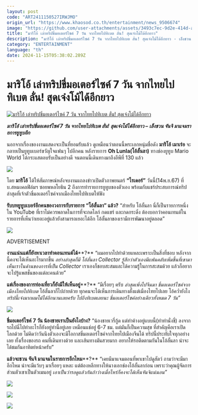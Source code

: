 ```yaml
---
layout: post
code: "ART2411150527IRWJMO"
origin_url: "https://www.khaosod.co.th/entertainment/news_9506674"
image: "https://github.com/user-attachments/assets/3493c7ec-9d2e-414d-a5a0-0698d08eca13"
title: "มาริโอ้ เล่าทริปขี่มอเตอร์ไซค์ 7 วัน จากไทยไปทิเบต ลั่น! สุดเจ๋งโม้ได้อีกยาว"
description: "มาริโอ้ เล่าทริปขี่มอเตอร์ไซค์ 7 วัน จากไทยไปทิเบต ลั่น! สุดเจ๋งโม้ได้อีกยาว - เล็งชวน จันจิ มาแจมรายการยูทูบอีก"
category: "ENTERTAINMENT"
language: "th"
date: 2024-11-15T05:38:02.289Z
---
```


# มาริโอ้ เล่าทริปขี่มอเตอร์ไซค์ 7 วัน จากไทยไปทิเบต ลั่น! สุดเจ๋งโม้ได้อีกยาว

[![มาริโอ้ เล่าทริปขี่มอเตอร์ไซค์ 7 วัน จากไทยไปทิเบต ลั่น! สุดเจ๋งโม้ได้อีกยาว](https://www.khaosod.co.th/wpapp/uploads/2024/11/mohhhh111.jpg "มาริโอ้ เล่าทริปขี่มอเตอร์ไซค์ 7 วัน จากไทยไปทิเบต ลั่น! สุดเจ๋งโม้ได้อีกยาว")](https://www.khaosod.co.th/wpapp/uploads/2024/11/mohhhh111.jpg)

_**มาริโอ้ เล่าทริปขี่มอเตอร์ไซค์ 7 วัน จากไทยไปทิเบต ลั่น! สุดเจ๋งโม้ได้อีกยาว – เล็งชวน จันจิ มาแจมรายการยูทูบอีก**_

นอกจากเรื่องของงานแสดงจะเป็นที่ยอมรับแล้ว ดูเหมือนว่าตอนนี้พระเอกหนุ่มชื่อดัง **มาริโอ้ เมาเร่อ** จะกลายเป็นยูทูบเบอร์ขวัญใจแฟนๆ ไปอีกคน หลังรายการ **Oh Lunla(โอ้ลั้นลา)** ทางช่องยูทูบ Mario World ได้กระแสตอบรับเป็นอย่างดี จนตอนนี้เดินทางมาถึงอีพีที่ 130 แล้ว

[![](https://www.khaosod.co.th/wpapp/uploads/2024/11/666666666666-4.jpg)](https://www.khaosod.co.th/wpapp/uploads/2024/11/666666666666-4.jpg)

โดย **มาริโอ้** ได้ให้สัมภาษณ์หลังจบงานแถลงข่าวเปิดตัวภาพยนตร์ **“ไรเดอร์”** วันนี้(14พ.ย.67) ที่ บ.สหมงคลฟิล์มฯ ซอยพหลโยธิน 2 ถึงการทำรายการยูทูบของตัวเอง พร้อมกับแชร์ประสบการณ์ทริปล่าสุดที่เจ้าตัวขี่มอเตอร์ไซค์จากเมืองไทยไปทิเบตให้ฟัง

**รับบทยูทูบเบอร์อีกคนของวงการกับรายการ “โอ้ลั้นลา” แล้ว?** “สำหรับ โอ้ลั้นลา นี่ก็เป็นรายการหนึ่งใน YouTube ที่เราไม่ควรพลาดในการที่จะกดไลก์ กดแชร์ และกดกระดิ่ง ต้องบอกว่าคอนเทนต์ในรายการที่เห็นว่าเยอะอยู่แล้วยังสามารถเยอะได้อีก โอ้ลั้นลาของเรามีการพัฒนาอยู่ตลอด”

[![](https://www.khaosod.co.th/wpapp/uploads/2024/11/2222222222222-3.jpg)](https://www.khaosod.co.th/wpapp/uploads/2024/11/2222222222222-3.jpg)

ADVERTISEMENT

**งานแน่นแต่ก็ยังหาเวลาทำคอนเทนต์ได้****?** “ผมอยากไปทำด้วยแหละเพราะเป็นสิ่งที่ชอบ หลังจากนี้คงจะได้เห็นอะไรมากขึ้น _อย่างล่าสุดก็มี โอ้ลั้นลา Collector รู้สึกว่าตัวเองมีแฟนคลับเพิ่มขึ้นที่เขามาเห็นเราในด้านของการที่เป็น Collector_ เราเองก็ชอบสะสมและได้ความรู้ในการสะสมด้วย แล้วก็อยากจะไปรู้แพสชั่นของแต่ละคนด้วย”

**แต่เรื่องของการท่องเที่ยวก็ยังมีให้เห็นอยู่****?** “มีเรื่อยๆ ครับ _ล่าสุดเพิ่งไปจีนมา ขี่มอเตอร์ไซค์จากเมืองไทยไปทิเบต_ โอ้ลั้นลาก็ไปถ่ายด้วย ทุกคนจะได้เห็นการเดินทางตั้งแต่เมืองไทยไปเลย โอ้คว่ำยังไง _ทริปนี้เจ๋งมากผมโม้ได้อีกนานเลยครับ ไปถึงทิเบตเลยนะ ขี่มอเตอร์ไซค์อย่างเดียวทั้งหมด 7 วัน”_

[![](https://www.khaosod.co.th/wpapp/uploads/2024/11/5555555555555-7.jpg)](https://www.khaosod.co.th/wpapp/uploads/2024/11/5555555555555-7.jpg)

**ขี่มอเตอร์ไซค์** **7 วัน น้องชายเราเป็นยังไงบ้าง?** “น้องชายเวรี่กู้ด แต่ท่าค้างอยู่แบบนี้(ทำท่านั่งขี่) ลงจากรถไปฉี่ไปทำอะไรก็ยังอยู่ท่านี้อยู่เลย เหมือนแช่อยู่ 6-7 ชม. แต่มันก็เป็นความสุข ที่สำคัญคือเราเปิดโลกด้วย ไม่คิดว่าวันนึงตัวเองจะมีโอกาสขี่มอเตอร์ไซค์จากไทยไปเมืองจีนได้ ทริปนี้ประทับใจทุกอย่างเลย ทั้งเรื่องของรถ คนที่เดินทางด้วย และเส้นทางมันสวยมาก อยากให้รอติดตามกันในโอ้ลั้นลา น่าจะได้ชมกันอาทิตย์หน้าครับ”

**แล้วจะชวน จันจิ มาแจมในรายการอีกไหม****?** “เคยมีมาแจมตอนที่พาเขาไปดูสัตว์ ถามว่าจะมีมาอีกไหม น่าจะมีแว้บๆ มาเรื่อยๆ แหละ แต่ต้องหลีกทางให้นางเอกช่องโอ้ลั้นลาก่อน เพราะว่าคุณผู้จัดการส่วนตัวเขาเป็นตัวเมนอยู่ _เอาเป็นว่ารอดูแล้วกันถ้าว่างเมื่อไหร่ก็คงจะได้เห็นจันจิแน่นอน”_

[![](https://www.khaosod.co.th/wpapp/uploads/2024/11/11111111111-3.jpg)](https://www.khaosod.co.th/wpapp/uploads/2024/11/11111111111-3.jpg)

[![](https://www.khaosod.co.th/wpapp/uploads/2024/11/3333333333333-3.jpg)](https://www.khaosod.co.th/wpapp/uploads/2024/11/3333333333333-3.jpg)

[![](https://www.khaosod.co.th/wpapp/uploads/2024/11/4444444444444-7.jpg)](https://www.khaosod.co.th/wpapp/uploads/2024/11/4444444444444-7.jpg)